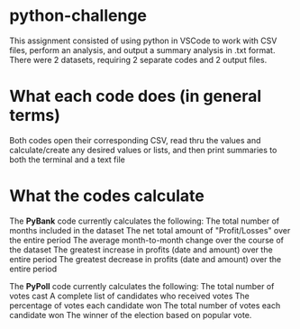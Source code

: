 # python-challenge
This assignment consisted of using python in VSCode to work with CSV files, perform an analysis, and output a summary analysis in .txt format.  There were 2 datasets, requiring 2 separate codes and 2 output files.

# What each code does (in general terms)
Both codes open their corresponding CSV, read thru the values and calculate/create any desired values or lists, and then print summaries to both the terminal and a text file

# What the codes calculate
The **PyBank** code currently calculates the following:
    The total number of months included in the dataset
    The net total amount of "Profit/Losses" over the entire period
    The average month-to-month change over the course of the dataset
    The greatest increase in profits (date and amount) over the entire period
    The greatest decrease in profits (date and amount) over the entire period


 The **PyPoll** code currently calculates the following:
    The total number of votes cast
    A complete list of candidates who received votes
    The percentage of votes each candidate won
    The total number of votes each candidate won
    The winner of the election based on popular vote.